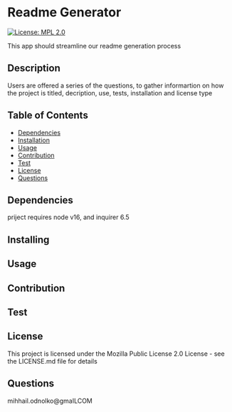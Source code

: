 
  # Readme Generator
  
  [![License: MPL 2.0](https://img.shields.io/badge/License-MPL_2.0-brightgreen.svg)](https://opensource.org/licenses/MPL-2.0)
  
  This app should streamline our readme generation process
  
  ## Description
  
  Users are offered a series of the questions, to gather informartion on how the project is titled, decription, use, tests, installation and license type
  
  ## Table of Contents
  
  - [Dependencies](#dependencies)
  - [Installation](#installing)
  - [Usage](#usage)
  - [Contribution](#contribution)
  - [Test](#test)
  - [License](#license)
  - [Questions](#questions)
  
  ## Dependencies
  priject requires node v16, and inquirer 6.5
  
  ## Installing
  
  
  ## Usage
  
  
  ## Contribution 
  
  
  ## Test 
  
  
  ## License
  
  This project is licensed under the Mozilla Public License 2.0 License - see the LICENSE.md file for details
  
  ## Questions 
  mihhail.odnolko@gmaILCOM

  